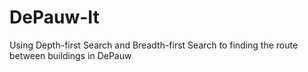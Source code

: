 # DePauw-It
Using Depth-first Search and Breadth-first Search to finding the route between buildings in DePauw
